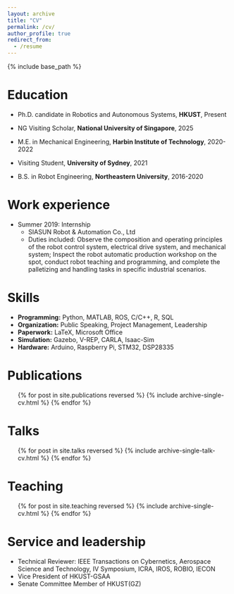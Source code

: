 ```yaml
---
layout: archive
title: "CV"
permalink: /cv/
author_profile: true
redirect_from:
  - /resume
---
```


{% include base_path %}

Education
======
- Ph.D. candidate in Robotics and Autonomous Systems, **HKUST**, Present

- NG Visiting Scholar, **National University of Singapore**, 2025

- M.E. in Mechanical Engineering, **Harbin Institute of Technology**, 2020-2022

- Visiting Student, **University of Sydney**, 2021

- B.S. in Robot Engineering, **Northeastern University**, 2016-2020

Work experience
======
* Summer 2019: Internship
  * SIASUN Robot & Automation Co., Ltd
  * Duties included: Observe the composition and operating principles of the robot control system, electrical drive system, and mechanical system; Inspect the robot automatic production workshop on the spot, conduct robot teaching and programming, and complete the palletizing and handling tasks in specific industrial scenarios.
  
Skills
======
* **Programming:** Python, MATLAB, ROS, C/C++, R, SQL
* **Organization:** Public Speaking, Project Management, Leadership
* **Paperwork:** LaTeX, Microsoft Office
* **Simulation:** Gazebo, V-REP, CARLA, Isaac-Sim
* **Hardware:** Arduino, Raspberry Pi, STM32, DSP28335

Publications
======
  <ul>{% for post in site.publications reversed %}
    {% include archive-single-cv.html %}
  {% endfor %}</ul>
  
Talks
======
  <ul>{% for post in site.talks reversed %}
    {% include archive-single-talk-cv.html  %}
  {% endfor %}</ul>
  
Teaching
======
  <ul>{% for post in site.teaching reversed %}
    {% include archive-single-cv.html %}
  {% endfor %}</ul>
  
Service and leadership
======
* Technical Reviewer: IEEE Transactions on Cybernetics, Aerospace Science and Technology, IV Symposium, ICRA, IROS, ROBIO, IECON
* Vice President of HKUST-GSAA
* Senate Committee Member of HKUST(GZ)
